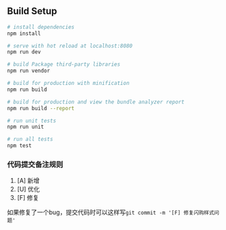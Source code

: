 
## Build Setup

``` bash
# install dependencies
npm install

# serve with hot reload at localhost:8080
npm run dev

# build Package third-party libraries
npm run vendor

# build for production with minification
npm run build

# build for production and view the bundle analyzer report
npm run build --report

# run unit tests
npm run unit

# run all tests
npm test
```


### 代码提交备注规则
1. [A] 新增
2. [U] 优化
3. [F] 修复

如果修复了一个bug，提交代码时可以这样写`git commit -m '[F] 修复闪购样式问题'`
